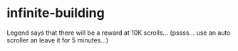 # infinite-building

Legend says that there will be a reward at 10K scrolls...
    (pssss... use an auto scroller an leave it for 5 minutes...)
